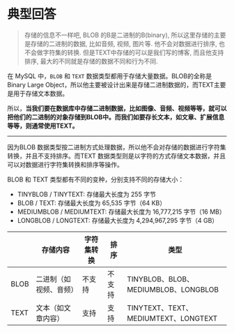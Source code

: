 # 典型回答

>  存储的信息不一样吧, BLOB 的B是二进制的B(binary), 所以这里存储的主要是存储的二进制的数据, 比如音频, 视频, 图片等. 他不会对数据进行排序, 也不会做字符集的转换. 但是TEXT中存储的可以是我们写的博客, 而且他支持排序, 最大的不同就是存储的数据不同和行为不同.

在 MySQL 中，`BLOB` 和 `TEXT` 数据类型都用于存储大量数据。BLOB的全称是Binary Large Object，所以他主要被设计出来是存储二进制数据的，而TEXT主要是用于存储文本数据。



所以，**当我们要在数据库中存储二进制数据，比如图像、音频、视频等等，就可以把他们的二进制的对象存储到BLOB中。而我们如要存长文本，如文章、扩展信息等等，则通常使用TEXT。**

****

因为BLOB 数据类型按二进制方式处理数据，所以他不会对存储的数据进行字符集转换，并且不支持排序。而TEXT 数据类型则是以字符的方式存储文本数据，并且可以对数据进行字符集转换和排序等操作。



BLOB 和 TEXT 类型都有不同的变种，分别支持不同的存储大小：

+ TINYBLOB / TINYTEXT: 存储最大长度为 255 字节
+ BLOB / TEXT: 存储最大长度为 65,535 字节（64 KB）
+ MEDIUMBLOB / MEDIUMTEXT: 存储最大长度为 16,777,215 字节（16 MB）
+ LONGBLOB / LONGTEXT: 存储最大长度为 4,294,967,295 字节（4 GB）



| | 存储内容 | 字符集转换 | 排序 | 类型 |
| --- | --- | --- | --- | --- |
| BLOB | 二进制（如视频、音频） | 不支持 | 不支持 | TINYBLOB、BLOB、MEDIUMBLOB、LONGBLOB |
| TEXT | 文本（如文章内容） | 支持 | 支持 | TINYTEXT、TEXT、MEDIUMTEXT、LONGTEXT |






